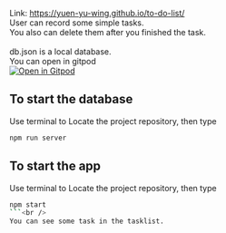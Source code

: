 Link: https://yuen-yu-wing.github.io/to-do-list/<br />
User can record some simple tasks.<br />
You also can delete them after you finished the task.<br /><br />
db.json is a local database.<br />
You can open in gitpod<br />
[![Open in Gitpod](https://gitpod.io/button/open-in-gitpod.svg)](https://gitpod.io/#https://github.com/YUEN-YU-WING/to-do-list)
## To start the database
Use terminal to Locate the project repository, then type
```bash
npm run server
```
## To start the app
Use terminal to Locate the project repository, then type
```bash
npm start
```<br />
You can see some task in the tasklist.
